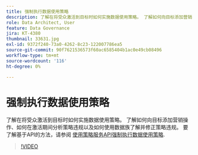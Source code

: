 ```yaml
---
title: 强制执行数据使用策略
description: 了解在将受众激活到目标时如何实施数据使用策略。 了解如何向目标添加营销操作、如何在激活期间分析策略违规以及如何使用数据族了解并修正策略违规。
role: Data Architect, User
feature: Data Governance
jira: KT-4380
thumbnail: 33631.jpg
exl-id: 9372f240-73a0-4262-8c23-122007786ea5
source-git-commit: 90f7621536573f60ac6585404b1ac0e49cb08496
workflow-type: tm+mt
source-wordcount: '116'
ht-degree: 0%

---
```


# 强制执行数据使用策略

了解在将受众激活到目标时如何实施数据使用策略。 了解如何向目标添加营销操作、如何在激活期间分析策略违规以及如何使用数据族了解并修正策略违规。 要了解基于API的方法，请参阅 [使用策略服务API强制执行数据使用策略](https://experienceleague.adobe.com/docs/experience-platform/data-governance/enforcement/api-enforcement.html).

>[!VIDEO](https://video.tv.adobe.com/v/33631?quality=12&learn=on)